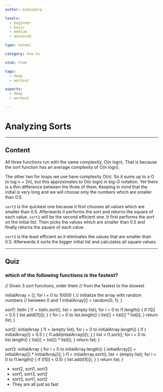 ```yaml
---
author: mihaiberq

levels:
  - beginner
  - basic
  - medium
  - advanced

type: normal

category: how to

stub: true

tags:
  - deep
  - workout

aspects:
  - deep
  - workout

---
```

# Analyzing Sorts

---
## Content

All three functions run with the same complexity, O(n logn). That is because the sort function has an average complexity of O(n logn).

The other two for loops we use have complexity O(n). So it sums up to a O (n log n + 2n), but this approximates to O(n logn) in big-O notation. Yet there is a thin difference between the three of them. Keeping in mind that the initial is very long and we will choose only the numbers which are smaller than 0.5.

`sort2` is the quickest one because it first chooses all values which are smaller than 0.5. Afterwards it performs the sort and returns the square of each value. `sort1`  will be the second efficient one. It first performs the sort on the initial list. Then picks the values which are smaller than 0.5 and finally returns the square of each value.

`sort3` is the least efficient as it eliminates the values that are smaller than 0.5. Afterwards it sorts the bigger initial list and calculates all square values.

---
## Quiz 

### which of the following functions is the fastest?

// Given 3 sort functions, order them
// from the fastest to the slowest

initialArray = [];
for i = 0 to 10000 {
  // initialize the array with random numbers
  // between 0 and 1
  initialArray[i] = random(0, 1);
}

sort1: listIn {
  l1 = listIn.sort();
  list = (empty list);
  for i = 0 to l1.length() {
    if l1[i] < 0.5 {
      list.add(l1[i]);
    }
  }
  for i = 0 to list.length() {
    list[i] = list[i] * list[i];
  }
  return list;
}

sort2: initialArray {
  l1 = (empty list);
  for i = 0 to initialArray.length() {
    if ( initialArray[i] < 0.5 ) {
      l1.add(intialArray[i]);
    }
  }
  list = l1.sort();
  for i = 0 to list.length() {
    list[i] = list[i] * list[i];
  }
  return list;
}

sort3: initialArray {
  for i = 0 to intialArray.length() {
    initialArray[i] = initialArray[i] * initialArray[i];
  }
  l1 = intialArray.sort();
  list = (empty list);
  for i = 0 to l1.length() {
    if (l1[i] < 0.5) {
      list.add(l1[i]);
      }
    }
  return list;
}

* sort2, sort1, sort3
* sort1, sort3, sort2
* sort3, sort1, sort2
* They are all just as fast
